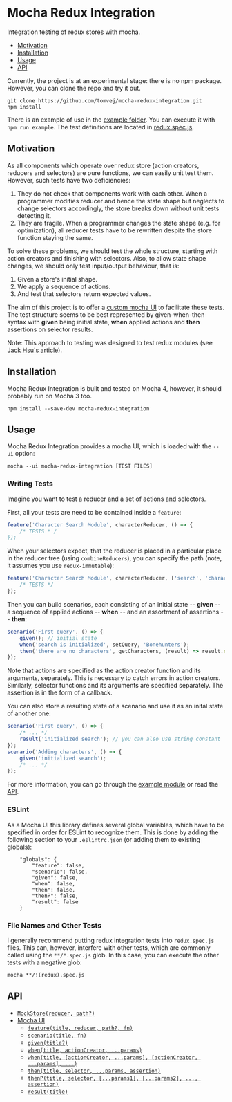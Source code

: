 Mocha Redux Integration
=======================
Integration testing of redux stores with mocha.

* [Motivation](#motivation)
* [Installation](#installation)
* [Usage](#usage)
* [API](#api)

Currently, the project is at an experimental stage: there is no npm package. However, you can clone the repo and try it out.

```
git clone https://github.com/tomvej/mocha-redux-integration.git
npm install
```

There is an example of use in the [example folder](https://github.com/tomvej/mocha-redux-integration/blob/master/example/README.md). You can execute it with `npm run example`.
The test definitions are located in [redux.spec.js](https://github.com/tomvej/mocha-redux-integration/blob/master/example/redux.spec.js).

Motivation
----------
As all components which operate over redux store (action creators, reducers and selectors) are pure functions, we can easily unit test them. However, such tests have two deficiencies:
1. They do not check that components work with each other. When a programmer modifies reducer and hence the state shape but neglects to change selectors accordingly, the store breaks down without unit tests detecting it.
2. They are fragile. When a programmer changes the state shape (e.g. for optimization), all reducer tests have to be rewritten despite the store function staying the same.

To solve these problems, we should test the whole structure, starting with action creators and finishing with selectors. Also, to allow state shape changes, we should only test input/output behaviour, that is:
1. Given a store's initial shape.
2. We apply a sequence of actions.
3. And test that selectors return expected values.

The aim of this project is to offer a [custom mocha UI](https://github.com/mochajs/mocha/wiki/Third-party-UIs) to facilitate these tests. The test structure seems to be best represented by given-when-then syntax with **given** being initial state, **when** applied actions and **then** assertions on selector results.

Note: This approach to testing was designed to test redux modules (see [Jack Hsu's article](https://jaysoo.ca/2016/02/28/organizing-redux-application/)).

Installation
------------
Mocha Redux Integration is built and tested on Mocha 4, however, it should probably run on Mocha 3 too.

```
npm install --save-dev mocha-redux-integration
```

Usage
-----

Mocha Redux Integration provides a mocha UI, which is loaded with the `--ui` option:

```
mocha --ui mocha-redux-integration [TEST FILES]
```

### Writing Tests

Imagine you want to test a reducer and a set of actions and selectors.

First, all your tests are need to be contained inside a `feature`:

```javascript
feature('Character Search Module', characterReducer, () => {
    /* TESTS * /
});
```

When your selectors expect, that the reducer is placed in a particular place in the reducer tree (using `combineReducers`),
you can specify the path (note, it assumes you use `redux-immutable`):

```javascript
feature('Character Search Module', characterReducer, ['search', 'characters'], () => {
    /* TESTS */
});
```

Then you can build scenarios, each consisting of an initial state -- **given** -- a sequence of applied actions -- **when** -- and an assortment of assertions -- **then**:
```javascript
scenario('First query', () => {
    given(); // initial state
    when('search is initialized', setQuery, 'Bonehunters');
    then('there are no characters', getCharacters, (result) => result.should.be.empty());
});
```

Note that actions are specified as the action creator function and its arguments, separately. This is necessary to catch errors in action creators.
Similarly, selector functions and its arguments are specified separately. The assertion is in the form of a callback.

You can also store a resulting state of a scenario and use it as an inital state of another one:
```javascript
scenario('First query', () => {
    /* ... */
    result('initialized search'); // you can also use string constant
});
scenario('Adding characters', () => {
    given('initialized search');
    /* ... */
});
```

For more information, you can go through the [example module](example) or read the [API](#api). 

### ESLint

As a Mocha UI this library defines several global variables, which have to be specified in order for ESLint to recognize them.
This is done by adding the following section to your `.eslintrc.json` (or adding them to existing globals):
```
    "globals": {
        "feature": false,
        "scenario": false,
        "given": false,
        "when": false,
        "then": false,
        "thenP": false,
        "result": false
    }
``` 

### File Names and Other Tests

I generally recommend putting redux integration tests into `redux.spec.js` files. This can, however, interfere with other tests,
which are commonly called using the `**/*.spec.js` glob. In this case, you can execute the other tests with a negative glob:
```
mocha **/!(redux).spec.js
```

API
---

* [`MockStore(reducer, path?)`](doc/MockStore.md)
* [Mocha UI](doc/MochaUI.md)
    * [`feature(title, reducer, path?, fn)`](doc/MochaUI.md#featuretitle-reducer-path-fn)
    * [`scenario(title, fn)`](doc/MochaUI.md#scenariotitle-fn)
    * [`given(title?)`](doc/MochaUI.md#giventitle)
    * [`when(title, actionCreator, ...params)`](doc/MochaUI.md#whentitle-actioncreator-params)
    * [`when(title, [actionCreator, ...params], [actionCreator, ...params], ...)`](doc/MochaUI.md#whentitle-actioncreator-params-actioncreator-params-)
    * [`then(title, selector, ...params, assertion)`](doc/MochaUI.md#thentitle-selector-params-assertion)
    * [`thenP(title, selector, [...params1], [...params2], ..., assertion)`](doc/MochaUI.md#thenptitle-selector-params1-params2--assertion)
    * [`result(title)`](doc/MochaUI.md#resulttitle)
